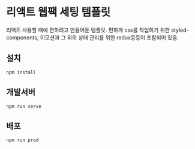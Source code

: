 # 리액트 웹팩 세팅 템플릿
리액트 사용할 때에 편하려고 만들어둔 템플릿. 편하게 css를 작업하기 위한 styled-components, 이모션과 그 외의 상태 관리를 위한 redux등등이 포함되어 있음.

## 설치
```
npm install
```

## 개발서버
```
npm run serve
```

## 배포
```
npm run prod
```